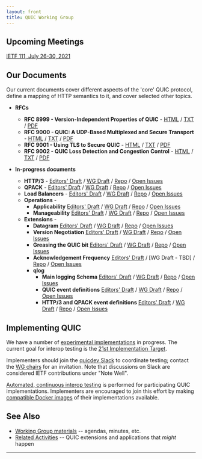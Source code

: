 ```yaml
---
layout: front
title: QUIC Working Group
---
```


## Upcoming Meetings

[IETF 111, July 26-30, 2021](https://github.com/quicwg/wg-materials/blob/master/ietf111/agenda.md)

## Our Documents

Our current documents cover different aspects of the 'core' QUIC protocol, define a mapping of HTTP semantics to it, and cover selected other topics.

* **RFCs**
  * **RFC 8999 - Version-Independent Properties of QUIC** -
    [HTML](https://www.rfc-editor.org/rfc/rfc8999.html) /
    [TXT](https://www.rfc-editor.org/rfc/rfc8999.txt) /
    [PDF](https://www.rfc-editor.org/rfc/rfc8999.pdf)
  * **RFC 9000 - QUIC: A UDP-Based Multiplexed and Secure Transport** -
    [HTML](https://www.rfc-editor.org/rfc/rfc9000.html) /
    [TXT](https://www.rfc-editor.org/rfc/rfc9000.txt) /
    [PDF](https://www.rfc-editor.org/rfc/rfc9000.pdf)
  * **RFC 9001 - Using TLS to Secure QUIC** -
    [HTML](https://www.rfc-editor.org/rfc/rfc9001.html) /
    [TXT](https://www.rfc-editor.org/rfc/rfc9001.txt) /
    [PDF](https://www.rfc-editor.org/rfc/rfc9001.pdf)
  * **RFC 9002 - QUIC Loss Detection and Congestion Control** -
    [HTML](https://www.rfc-editor.org/rfc/rfc9002.html) /
    [TXT](https://www.rfc-editor.org/rfc/rfc9002.txt) /
    [PDF](https://www.rfc-editor.org/rfc/rfc9002.pdf)


* **In-progress documents**
  * **HTTP/3** -
    [Editors' Draft](https://quicwg.github.io/base-drafts/draft-ietf-quic-http.html) /
    [WG Draft](https://datatracker.ietf.org/doc/html/draft-ietf-quic-http) /
    [Repo](https://github.com/quicwg/base-drafts/) /
    [Open Issues](https://github.com/quicwg/base-drafts/issues?utf8=✓&q=is%3Aissue%20is%3Aopen%20label%3A-http%20label%3Adesign)
  * **QPACK** -
    [Editors' Draft](https://quicwg.github.io/base-drafts/draft-ietf-quic-qpack.html) /
    [WG Draft](https://datatracker.ietf.org/doc/html/draft-ietf-quic-qpack) /
    [Repo](https://github.com/quicwg/base-drafts/) /
    [Open Issues](https://github.com/quicwg/base-drafts/issues?utf8=✓&q=is%3Aissue%20is%3Aopen%20label%3A-qpack%20label%3Adesign)
  * **Load Balancers** -
    [Editors' Draft](https://quicwg.github.io/load-balancers/draft-ietf-quic-load-balancers.html) /
    [WG Draft](https://datatracker.ietf.org/doc/html/draft-ietf-quic-load-balancers) /
    [Repo](https://github.com/quicwg/load-balancers/) /
    [Open Issues](https://github.com/quicwg/load-balancers/issues?utf8=✓&q=is%3Aissue%20is%3Aopen)
  * **Operations** -
      * **Applicability**
        [Editors' Draft](https://quicwg.github.io/ops-drafts/draft-ietf-quic-applicability.html) /
        [WG Draft](https://datatracker.ietf.org/doc/html/draft-ietf-quic-applicability) /
        [Repo](https://github.com/quicwg/ops-drafts/) /
        [Open Issues](https://github.com/quicwg/ops-drafts/issues?utf8=✓&q=is%3Aissue%20is%3Aopen)
      * **Manageability**
        [Editors' Draft](https://quicwg.github.io/ops-drafts/draft-ietf-quic-manageability.html) /
        [WG Draft](https://datatracker.ietf.org/doc/html/draft-ietf-quic-manageability) /
        [Repo](https://github.com/quicwg/ops-drafts/) /
        [Open Issues](https://github.com/quicwg/ops-drafts/issues?utf8=✓&q=is%3Aissue%20is%3Aopen)
  * **Extensions** -
      * **Datagram**
        [Editors' Draft](https://quicwg.github.io/datagram/draft-ietf-quic-datagram.html) /
        [WG Draft](https://datatracker.ietf.org/doc/html/draft-ietf-quic-datagram) /
        [Repo](https://github.com/quicwg/datagram/) /
        [Open Issues](https://github.com/quicwg/datagram/issues?utf8=✓&q=is%3Aissue%20is%3Aopen)
      * **Version Negotiation**
        [Editors' Draft](https://quicwg.github.io/version-negotiation/draft-ietf-quic-version-negotiation.html) /
        [WG Draft](https://datatracker.ietf.org/doc/html/draft-ietf-quic-version-negotiation) /
        [Repo](https://github.com/quicwg/version-negotiation/) /
        [Open Issues](https://github.com/quicwg/version-negotiation/issues?utf8=✓&q=is%3Aissue%20is%3Aopen)
      * **Greasing the QUIC bit**
        [Editors' Draft](https://quicwg.org/quic-bit-grease/draft-ietf-quic-bit-grease.html) /
        [WG Draft](https://datatracker.ietf.org/doc/html/draft-thomson-quic-bit-grease) /
        [Repo](https://github.com/quicwg/quic-bit-grease/) /
        [Open Issues](https://github.com/quicwg/quic-bit-grease/issues?utf8=✓&q=is%3Aissue%20is%3Aopen)
      * **Acknowledgement Frequency**
        [Editors' Draft](https://quicwg.org/ack-frequency/draft-ietf-quic-ack-frequency.html) /
        [WG Draft - TBD] /
        [Repo](https://github.com/quicwg/ack-frequency/) /
        [Open Issues](https://github.com/quicwg/ack-frequency/issues?utf8=✓&q=is%3Aissue%20is%3Aopen)
      * **qlog**
        * **Main logging Schema**
          [Editors' Draft](https://quicwg.org/qlog/draft-ietf-quic-qlog-main-schema.html) /
          [WG Draft](https://datatracker.ietf.org/doc/html/draft-ietf-quic-qlog-main-schema) /
          [Repo](https://github.com/quicwg/qlog/) /
          [Open Issues](https://github.com/quicwg/qlog/issues?utf8=✓&q=is%3Aissue%20is%3Aopen)
        * **QUIC event definitions**
          [Editors' Draft](https://quicwg.org/qlog/draft-ietf-quic-qlog-quic-events.html) /
          [WG Draft](https://datatracker.ietf.org/doc/html/draft-ietf-quic-qlog-quic-events.html) /
          [Repo](https://github.com/quicwg/qlog/) /
          [Open Issues](https://github.com/quicwg/qlog/issues?utf8=✓&q=is%3Aissue%20is%3Aopen)
        * **HTTP/3 and QPACK event definitions**
          [Editors' Draft](https://quicwg.org/qlog/draft-ietf-quic-qlog-h3-events.html) /
          [WG Draft](https://datatracker.ietf.org/doc/html/draft-ietf-quic-qlog-h3-events.html) /
          [Repo](https://github.com/quicwg/qlog/) /
          [Open Issues](https://github.com/quicwg/qlog/issues?utf8=✓&q=is%3Aissue%20is%3Aopen)


## Implementing QUIC

We have a number of [experimental implementations](https://github.com/quicwg/base-drafts/wiki/Implementations) in progress. The current goal for interop testing is the [21st Implementation Target](https://github.com/quicwg/base-drafts/wiki/21st-Implementation-Draft).

Implementers should join the [quicdev Slack](https://quicdev.slack.com/) to coordinate testing; contact the [WG chairs](mailto:quic-chairs@ietf.org) for an invitation. Note that discussions on Slack are considered IETF contributions under "Note Well".

[Automated, continuous interop testing](https://interop.seemann.io/) is performed for participating QUIC implementations. Implementers are encouraged to join this effort by making [compatible Docker images](https://github.com/marten-seemann/quic-interop-runner#building-a-quic-endpoint) of their implementations available.

## See Also

* [Working Group materials](https://github.com/quicwg/wg-materials) -- agendas, minutes, etc.
* [Related Activities](https://github.com/quicwg/base-drafts/wiki/Related-Activities) -- QUIC extensions and applications that *might* happen

----
